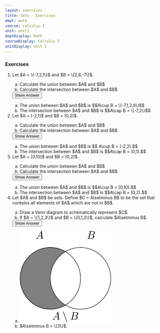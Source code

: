 ```yaml
---
layout: exercises
title: Sets - Exercises
dept: math
course: calculus-I
unit: unit1
deptDisplay: Math
courseDisplay: Calculus I
unitDisplay: Unit I
---
```


### Exercises
<ol>
<li><div class="exercise"> Let $A = \{-7,2,1\}$ and $B = \{2,6,-7\}$.
<ol type = "a">
<li>Calculate the union between $A$ and $B$ </li>
<li>Calculate the intersection between $A$ and $B$ </li>
</ol>

<div class="answerBox">
<button onclick="myFunction('answer1')" class="answerButton">Show Answer</button>
<div  id="answer1" class="answer">
<ol type = "a">
<li>The union between $A$ and $B$ is 
$$A\cup B = \{-7,1,2,6\}$$</li>
<li>The intersection between $A$ and $B$ is 
$$A\cap B = \{-7,2\}$$
</li>
</ol>
</div> 
</div>
</div>
</li>


<li> <div class="exercise"> Let $A = [-2,1]$ and $B = (0,2)$. 
<ol type = "a">
<li>Calculate the union between $A$ and $B$ </li>
<li>Calculate the intersection between $A$ and $B$ </li>
</ol>

<div class="answerBox">
<button onclick="myFunction('answer2')" class="answerButton">Show Answer</button>
<div  id="answer2" class="answer">
<ol type = "a">
<li>The union between $A$ and $B$ is 
$$ A\cup B = [-2,2).$$ </li>
<li>The intersection between $A$ and $B$ is 
$$A\cap B = (0,1].$$ </li>
</ol>
</div> 
</div> 
</div> 
</li>



<li> <div class="exercise"> Let $A = [0,10]$ and $B = (0,2)$.
<ol type = "a">
<li>Calculate the union between $A$ and $B$ </li>
<li>Calculate the intersection between $A$ and $B$ </li>
</ol>

<div class="answerBox">
<button onclick="myFunction('answer3')" class="answerButton">Show Answer</button>
<div  id="answer3" class="answer">
<ol type = "a">
<li>The union between $A$ and $B$ is 
$$A\cup B = [0,10].$$ </li>
<li>The intersection between $A$ and $B$ is 
$$A\cap B = (0,2).$$ </li>
</ol>
</div> 
</div> 
</div> 
</li>



<li> <div class="exercise"> Let $A$ and $B$ be sets. Define $C = A\setminus B$ to be the set that contains all elements of $A$ which are not in $B$.
<ol type = "a">
<li>Draw a Venn diagram to schematically represent $C$. </li>
<li> If $A = \{1,2,3\}$ and $B = \{0,1,2\}$, calculate $A\setminus B$. </li>
</ol>

<div class="answerBox">
<button onclick="myFunction('answer4')" class="answerButton">Show Answer</button>
<div  id="answer4" class="answer">
<ol type = "a">
<li><img src="sets-Figures/setminus.svg" alt="Difference" style="width:300px;height:300px;"></li>
<li> $A\setminus B = \{3\}$. </li>
</ol>
</div> 
</div> 
</div> 
</li>






</ol>
